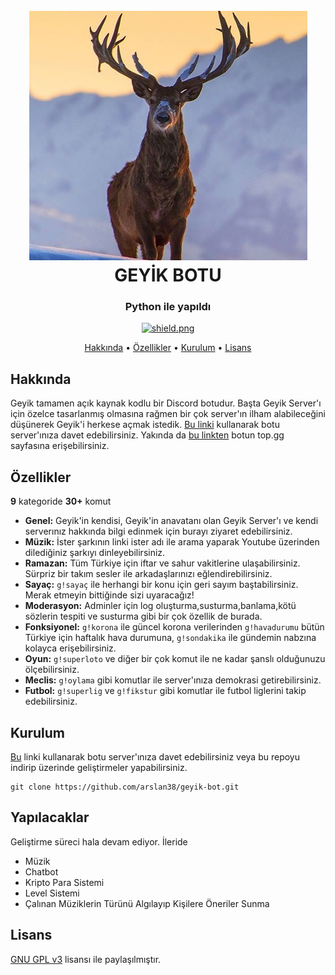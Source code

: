 <h1 align="center">
  <br>
  <a href="https://github.com/arslan38/geyik-bot"><img src="./images/geyik.png"></a>
  <br>
  GEYİK BOTU
  <br>
</h1>

<h3 align=center>Python ile yapıldı </h3>


<div align=center>

  <a href="https://github.com/arslan38/geyik-bot/blob/main/LICENSE">
    <img src="https://img.shields.io/badge/License-MIT-yellow.svg" alt="shield.png">
  </a>

</div>

<p align="center">
  <a href="#hakkında">Hakkında</a>
  •
  <a href="#özellikler">Özellikler</a>
  •
  <a href="#kurulum">Kurulum</a>
  •
  <a href="#lisans">Lisans</a>
</p>

## Hakkında

Geyik tamamen açık kaynak kodlu bir Discord botudur. Başta Geyik Server'ı için özelce tasarlanmış olmasına rağmen bir çok server'ın ilham alabileceğini düşünerek Geyik'i herkese açmak istedik. [Bu linki](https://discord.com/api/oauth2/authorize?client_id=834114750081532004&permissions=3258973286&scope=bot) kullanarak botu server'ınıza davet edebilirsiniz. Yakında da [bu linkten](https://top.gg/bot/834114750081532004) botun top.gg sayfasına erişebilirsiniz.


## Özellikler

**9** kategoride **30+** komut 

  * **Genel:** Geyik'in kendisi, Geyik'in anavatanı olan Geyik Server'ı ve kendi serverınız hakkında bilgi edinmek için burayı ziyaret edebilirsiniz.
  * **Müzik:** İster şarkının linki ister adı ile arama yaparak Youtube üzerinden dilediğiniz şarkıyı dinleyebilirsiniz.
  * **Ramazan:** Tüm Türkiye için iftar ve sahur vakitlerine ulaşabilirsiniz. Sürpriz bir takım sesler ile arkadaşlarınızı eğlendirebilirsiniz.
  * **Sayaç:** `g!sayaç` ile herhangi bir konu için geri sayım baştabilirsiniz. Merak etmeyin bittiğinde sizi uyaracağız!
  * **Moderasyon:** Adminler için log oluşturma,susturma,banlama,kötü sözlerin tespiti ve susturma gibi bir çok özellik de burada.
  * **Fonksiyonel:** `g!korona` ile güncel korona verilerinden `g!havadurumu` bütün Türkiye için haftalık hava durumuna, `g!sondakika` ile gündemin nabzına kolayca erişebilirsiniz.
  * **Oyun:** `g!superloto` ve diğer bir çok komut ile ne kadar şanslı olduğunuzu ölçebilirsiniz.
  * **Meclis:** `g!oylama` gibi komutlar ile server'ınıza demokrasi getirebilirsiniz.
  * **Futbol:** `g!superlig` ve `g!fikstur` gibi komutlar ile futbol liglerini takip edebilirsiniz. 


## Kurulum

[Bu](https://discord.com/api/oauth2/authorize?client_id=834114750081532004&permissions=0&scope=bot) linki kullanarak botu server'ınıza davet edebilirsiniz veya bu repoyu indirip üzerinde geliştirmeler yapabilirsiniz.

```
git clone https://github.com/arslan38/geyik-bot.git
```

## Yapılacaklar

Geliştirme süreci hala devam ediyor. İleride 

  * Müzik
  * Chatbot
  * Kripto Para Sistemi
  * Level Sistemi
  * Çalınan Müziklerin Türünü Algılayıp Kişilere Öneriler Sunma

## Lisans

 [GNU GPL v3](https://www.gnu.org/licenses/gpl-3.0.en.html) lisansı ile paylaşılmıştır.
